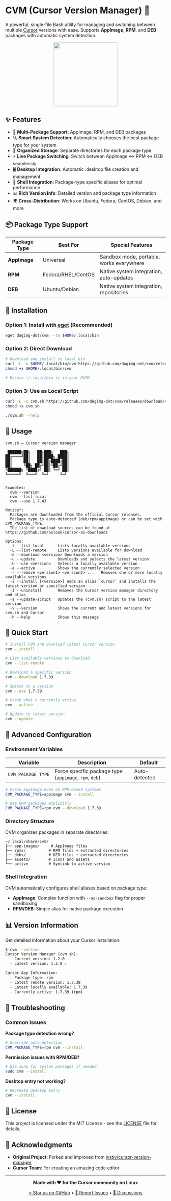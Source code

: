 # CVM (Cursor Version Manager) 🚀

A powerful, single-file Bash utility for managing and switching between multiple [Cursor](https://www.cursor.com/) versions with ease. Supports **AppImage**, **RPM**, and **DEB** packages with automatic system detection.

<div align="center">
  <img src="assets/cursor.png" width="200" height="200">
</div>

## ✨ Features

- 🔄 **Multi-Package Support**: AppImage, RPM, and DEB packages
- 🔍 **Smart System Detection**: Automatically chooses the best package type for your system
- 📁 **Organized Storage**: Separate directories for each package type
- ⚡ **Live Package Switching**: Switch between AppImage ↔ RPM ↔ DEB seamlessly
- 🖥️ **Desktop Integration**: Automatic .desktop file creation and management
- 🐚 **Shell Integration**: Package-type specific aliases for optimal performance
- 📊 **Rich Version Info**: Detailed version and package type information
- 🌍 **Cross-Distribution**: Works on Ubuntu, Fedora, CentOS, Debian, and more

## 📦 Package Type Support

| Package Type | Best For           | Special Features                         |
| ------------ | ------------------ | ---------------------------------------- |
| **AppImage** | Universal          | Sandbox mode, portable, works everywhere |
| **RPM**      | Fedora/RHEL/CentOS | Native system integration, auto-updates  |
| **DEB**      | Ubuntu/Debian      | Native system integration, repositories  |

## 🚀 Installation

### Option 1: Install with [eget](https://github.com/zyedidia/eget) (Recommended)

```bash
eget dagimg-dot/cvm --to $HOME/.local/bin
```

### Option 2: Direct Download

```bash
# Download and install to local bin
curl -L -o $HOME/.local/bin/cvm https://github.com/dagimg-dot/cvm/releases/download/v1.3.0/cvm.sh
chmod +x $HOME/.local/bin/cvm

# Ensure ~/.local/bin is in your PATH
```

### Option 3: Use as Local Script

```bash
curl -L -o cvm.sh https://github.com/dagimg-dot/cvm/releases/download/v1.3.0/cvm.sh
chmod +x cvm.sh

./cvm.sh --help
```

## 📖 Usage

```
cvm.sh — Cursor version manager

 ██████╗██╗   ██╗███╗   ███╗
██╔════╝██║   ██║████╗ ████║
██║     ██║   ██║██╔████╔██║
██║     ╚██╗ ██╔╝██║╚██╔╝██║
╚██████╗ ╚████╔╝ ██║ ╚═╝ ██║
╚═════╝  ╚═══╝  ╚═╝     ╚═╝


Examples:
  cvm --version
  cvm --list-local
  cvm --use 1.7.43

Notice*:
  Packages are downloaded from the official Cursor releases.
  Package type is auto-detected (deb/rpm/appimage) or can be set with CVM_PACKAGE_TYPE.
  The list of download sources can be found at https://github.com/oslook/cursor-ai-downloads

Options:
  -l --list-local      Lists locally available versions
  -L --list-remote     Lists versions available for download
  -d --download <version> Downloads a version
  -u --update          Downloads and selects the latest version
  -U --use <version>   Selects a locally available version
  -a --active          Shows the currently selected version
  -r --remove <version1> <version2> ...   Removes one or more locally available versions
  -i --install [<version>] Adds an alias `cursor` and installs the latest version or specified version
  -I --uninstall       Removes the Cursor version manager directory and alias
  -s --update-script   Updates the (cvm.sh) script to the latest version
  -v --version         Shows the current and latest versions for cvm.sh and Cursor
  -h --help            Shows this message
```

## 🎯 Quick Start

```bash
# Install CVM and download latest Cursor version
cvm --install

# List available versions to download
cvm --list-remote

# Download a specific version
cvm --download 1.7.39

# Switch to a version
cvm --use 1.7.39

# Check what's currently active
cvm --active

# Update to latest version
cvm --update
```

## 🔧 Advanced Configuration

### Environment Variables

| Variable           | Description                                            | Default       |
| ------------------ | ------------------------------------------------------ | ------------- |
| `CVM_PACKAGE_TYPE` | Force specific package type (`appimage`, `rpm`, `deb`) | Auto-detected |

```bash
# Force AppImage even on RPM-based systems
CVM_PACKAGE_TYPE=appimage cvm --install

# Use RPM packages explicitly
CVM_PACKAGE_TYPE=rpm cvm --download 1.7.39
```

### Directory Structure

CVM organizes packages in separate directories:

```
~/.local/share/cvm/
├── app-images/     # AppImage files
├── rpms/          # RPM files + extracted directories
├── debs/          # DEB files + extracted directories
├── assets/        # Icons and assets
└── active         # Symlink to active version
```

### Shell Integration

CVM automatically configures shell aliases based on package type:

- **AppImage**: Complex function with `--no-sandbox` flag for proper sandboxing
- **RPM/DEB**: Simple alias for native package execution

## 📊 Version Information

Get detailed information about your Cursor installation:

```bash
$ cvm --version
Cursor Version Manager (cvm.sh):
  - Current version: 1.2.0
  - Latest version: 1.2.0 ✓

Cursor App Information:
  - Package type: rpm
  - Latest remote version: 1.7.39
  - Latest locally available: 1.7.39
  - Currently active: 1.7.39 (rpm)
```

## 🐛 Troubleshooting

### Common Issues

**Package type detection wrong?**
```bash
# Override auto-detection
CVM_PACKAGE_TYPE=rpm cvm --install
```

**Permission issues with RPM/DEB?**
```bash
# Use sudo for system packages if needed
sudo cvm --install
```

**Desktop entry not working?**
```bash
# Recreate desktop entry
cvm --install
```

## 📄 License

This project is licensed under the MIT License - see the [LICENSE](LICENSE) file for details.

## 🙏 Acknowledgments

- **Original Project**: Forked and improved from [ivstiv/cursor-version-manager](https://github.com/ivstiv/cursor-version-manager)
- **Cursor Team**: For creating an amazing code editor
---

<div align="center">

**Made with ❤️ for the Cursor community on Linux**

[⭐ Star us on GitHub](https://github.com/dagimg-dot/cvm) • [🐛 Report Issues](https://github.com/dagimg-dot/cvm/issues) • [💬 Discussions](https://github.com/dagimg-dot/cvm/discussions)

</div>